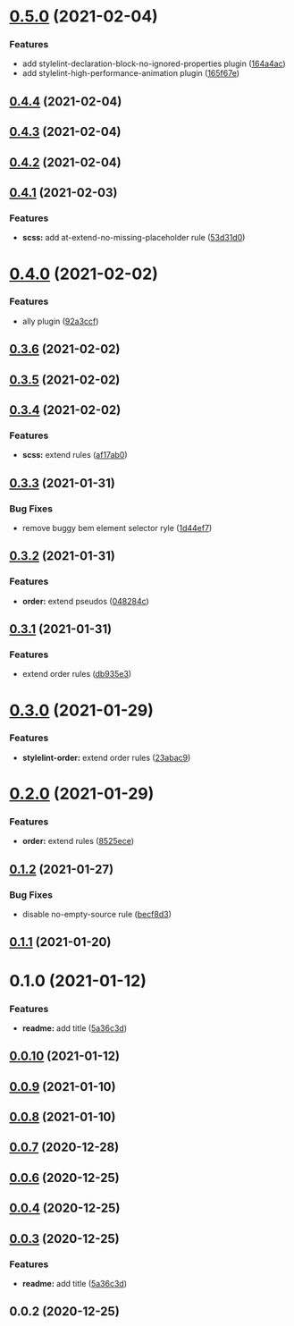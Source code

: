 # [0.5.0](https://github.com/alex-lit/config-stylelint/compare/v0.4.4...v0.5.0) (2021-02-04)

### Features

- add stylelint-declaration-block-no-ignored-properties plugin
  ([164a4ac](https://github.com/alex-lit/config-stylelint/commit/164a4aca649233ed4f22c11e8efef0ce0a14cff6))
- add stylelint-high-performance-animation plugin
  ([165f67e](https://github.com/alex-lit/config-stylelint/commit/165f67e38c332d8b0736ae6034d64a7212b0043b))

## [0.4.4](https://github.com/alex-lit/config-stylelint/compare/v0.4.3...v0.4.4) (2021-02-04)

## [0.4.3](https://github.com/alex-lit/config-stylelint/compare/v0.4.2...v0.4.3) (2021-02-04)

## [0.4.2](https://github.com/alex-lit/config-stylelint/compare/v0.4.1...v0.4.2) (2021-02-04)

## [0.4.1](https://github.com/alex-lit/config-stylelint/compare/v0.4.0...v0.4.1) (2021-02-03)

### Features

- **scss:** add at-extend-no-missing-placeholder rule
  ([53d31d0](https://github.com/alex-lit/config-stylelint/commit/53d31d0d3415a7a2b83f437a3a5d10c8e3f9af3c))

# [0.4.0](https://github.com/alex-lit/config-stylelint/compare/v0.3.6...v0.4.0) (2021-02-02)

### Features

- ally plugin
  ([92a3ccf](https://github.com/alex-lit/config-stylelint/commit/92a3ccff0fd5102bdd78b968b10a2b31d7b13125))

## [0.3.6](https://github.com/alex-lit/config-stylelint/compare/v0.3.5...v0.3.6) (2021-02-02)

## [0.3.5](https://github.com/alex-lit/config-stylelint/compare/v0.3.4...v0.3.5) (2021-02-02)

## [0.3.4](https://github.com/alex-lit/config-stylelint/compare/v0.3.3...v0.3.4) (2021-02-02)

### Features

- **scss:** extend rules
  ([af17ab0](https://github.com/alex-lit/config-stylelint/commit/af17ab0f93c83fe94264f2a9ba7c1b12fbf99987))

## [0.3.3](https://github.com/alex-lit/config-stylelint/compare/v0.3.2...v0.3.3) (2021-01-31)

### Bug Fixes

- remove buggy bem element selector ryle
  ([1d44ef7](https://github.com/alex-lit/config-stylelint/commit/1d44ef71b2b5752b6b7f679acbc0c4a15ea25144))

## [0.3.2](https://github.com/alex-lit/config-stylelint/compare/v0.3.1...v0.3.2) (2021-01-31)

### Features

- **order:** extend pseudos
  ([048284c](https://github.com/alex-lit/config-stylelint/commit/048284cb0ab3d0a3ee9c907ba3dd17329b515ed3))

## [0.3.1](https://github.com/alex-lit/config-stylelint/compare/v0.3.0...v0.3.1) (2021-01-31)

### Features

- extend order rules
  ([db935e3](https://github.com/alex-lit/config-stylelint/commit/db935e30bbcb8326d51f75ac83e2107e8c2a9e27))

# [0.3.0](https://github.com/alex-lit/config-stylelint/compare/v0.2.0...v0.3.0) (2021-01-29)

### Features

- **stylelint-order:** extend order rules
  ([23abac9](https://github.com/alex-lit/config-stylelint/commit/23abac995add99e9953a454e22670b500887cf17))

# [0.2.0](https://github.com/alex-lit/config-stylelint/compare/v0.1.2...v0.2.0) (2021-01-29)

### Features

- **order:** extend rules
  ([8525ece](https://github.com/alex-lit/config-stylelint/commit/8525eceffe4de985482e4e4ed2045b6444be020c))

## [0.1.2](https://github.com/alex-lit/config-stylelint/compare/v0.1.1...v0.1.2) (2021-01-27)

### Bug Fixes

- disable no-empty-source rule
  ([becf8d3](https://github.com/alex-lit/config-stylelint/commit/becf8d3259e3a46ace2f8e1bc2b82fe9fc87f128))

## [0.1.1](https://github.com/alex-lit/config-stylelint/compare/v0.0.10...v0.1.1) (2021-01-20)

# 0.1.0 (2021-01-12)

### Features

- **readme:** add title
  ([5a36c3d](https://github.com/alex-lit/config-stylelint/commit/5a36c3d123caae3897838d8dd521e1cbec3f604e))

## [0.0.10](https://github.com/alex-lit/config-stylelint/compare/v0.0.9...v0.0.10) (2021-01-12)

## [0.0.9](https://github.com/alex-lit/config-stylelint/compare/v0.0.8...v0.0.9) (2021-01-10)

## [0.0.8](https://github.com/alex-lit/config-stylelint/compare/v0.0.7...v0.0.8) (2021-01-10)

## [0.0.7](https://github.com/alex-lit/config-stylelint/compare/v0.0.6...v0.0.7) (2020-12-28)

## [0.0.6](https://github.com/alex-lit/config-stylelint/compare/v0.0.5...v0.0.6) (2020-12-25)

## [0.0.4](https://github.com/alex-lit/config-stylelint/compare/v0.0.3...v0.0.4) (2020-12-25)

## [0.0.3](https://github.com/alex-lit/config-stylelint/compare/v0.0.2...v0.0.3) (2020-12-25)

### Features

- **readme:** add title
  ([5a36c3d](https://github.com/alex-lit/config-stylelint/commit/5a36c3d123caae3897838d8dd521e1cbec3f604e))

## 0.0.2 (2020-12-25)
